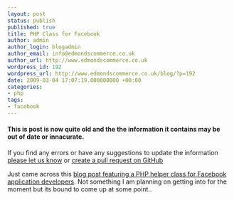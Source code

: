 ```yaml
---
layout: post
status: publish
published: true
title: PHP Class for Facebook
author: admin
author_login: blogadmin
author_email: info@edmondscommerce.co.uk
author_url: http://www.edmondscommerce.co.uk
wordpress_id: 192
wordpress_url: http://www.edmondscommerce.co.uk/blog/?p=192
date: 2009-03-04 17:07:19.000000000 +00:00
categories:
- php
tags:
- facebook
---
```

<div class="oldpost"><h4>This is post is now quite old and the the information it contains may be out of date or innacurate.</h4>
<p>
If you find any errors or have any suggestions to update the information <a href="http://edmondscommerce.github.io/contact-us/index.html">please let us know</a>
or <a href="https://github.com/edmondscommerce/edmondscommerce.github.io">create a pull request on GitHub</a>
</p>
</div>
Just came across this <a href="http://www.stylephp.com/2009/02/28/a-php-class-for-facebook-application-developer/" rel="nofollow">blog post featuring a PHP helper class for Facebook application developers</a>. Not something I am planning on getting into for the moment but its bound to come up at some point..

 

